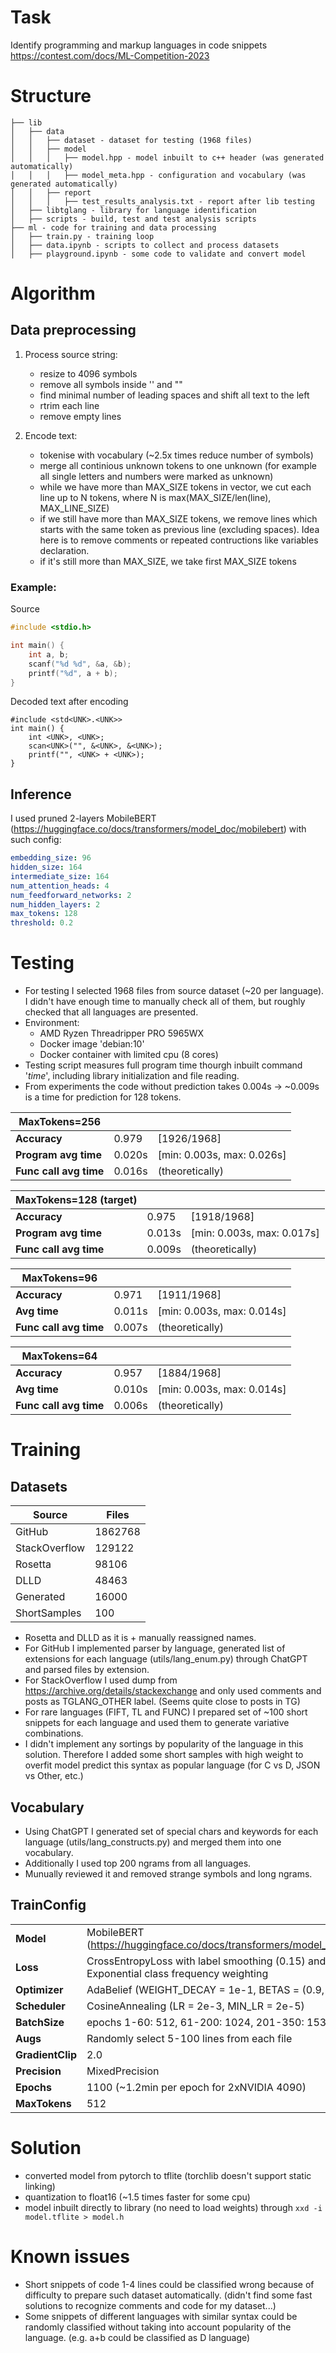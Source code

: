 # Task
Identify programming and markup languages in code snippets https://contest.com/docs/ML-Competition-2023

# Structure
```
├── lib
│   ├── data
│   │   ├── dataset - dataset for testing (1968 files)
│   │   ├── model
│   │   │   ├── model.hpp - model inbuilt to c++ header (was generated automatically)
│   │   │   ├── model_meta.hpp - configuration and vocabulary (was generated automatically)
│   │   ├── report
│   │   │   ├── test_results_analysis.txt - report after lib testing
│   ├── libtglang - library for language identification
│   ├── scripts - build, test and test analysis scripts
├── ml - code for training and data processing
│   ├── train.py - training loop
│   ├── data.ipynb - scripts to collect and process datasets
│   ├── playground.ipynb - some code to validate and convert model
```

# Algorithm

## Data preprocessing

1. Process source string:

    * resize to 4096 symbols
    * remove all symbols inside '' and ""
    * find minimal number of leading spaces and shift all text to the left
    * rtrim each line
    * remove empty lines

2. Encode text:
    * tokenise with vocabulary (~2.5x times reduce number of symbols)
    * merge all continious unknown tokens to one unknown (for example all single letters and numbers were marked as unknown)
    * while we have more than MAX_SIZE tokens in vector, we cut each line up to N tokens, where N is max(MAX_SIZE/len(line), MAX_LINE_SIZE)
    * if we still have more than MAX_SIZE tokens, we remove lines which starts with the same token as previous line (excluding spaces). Idea here is to remove comments or repeated contructions like variables declaration.
    * if it's still more than MAX_SIZE, we take first MAX_SIZE tokens

### Example:
Source
```c
#include <stdio.h>

int main() {
    int a, b;
    scanf("%d %d", &a, &b);
    printf("%d", a + b);
}
```
Decoded text after encoding
```
#include <std<UNK>.<UNK>>
int main() {
    int <UNK>, <UNK>;
    scan<UNK>("", &<UNK>, &<UNK>);
    printf("", <UNK> + <UNK>);
}
```


## Inference

I used pruned 2-layers MobileBERT (https://huggingface.co/docs/transformers/model_doc/mobilebert) with such config:

```yaml
embedding_size: 96
hidden_size: 164
intermediate_size: 164
num_attention_heads: 4
num_feedforward_networks: 2
num_hidden_layers: 2
max_tokens: 128
threshold: 0.2
```

# Testing

- For testing I selected 1968 files from source dataset (~20 per language). I didn't have enough time to manually check all of them, but roughly checked that all languages are presented.
- Environment:
    - AMD Ryzen Threadripper PRO 5965WX
    - Docker image 'debian:10'
    - Docker container with limited cpu (8 cores)
- Testing script measures full program time thourgh inbuilt command '_time_', including library initialization and file reading.
- From experiments the code without prediction takes 0.004s -> ~0.009s is a time for prediction for 128 tokens.

|MaxTokens=256|||
|----|----|---|
|__Accuracy__|0.979  | [1926/1968]|
|__Program avg time__|0.020s | [min:  0.003s, max:  0.026s]|
|__Func call avg time__|0.016s | (theoretically) |

|MaxTokens=128 (target)|||
|----|----|---|
|__Accuracy__|0.975  | [1918/1968]|
|__Program avg time__|0.013s | [min:  0.003s, max:  0.017s]|
|__Func call avg time__|0.009s | (theoretically) |

|MaxTokens=96|||
|----|----|---|
|__Accuracy__|0.971  | [1911/1968]|
|__Avg time__|0.011s | [min:  0.003s, max:  0.014s]|
|__Func call avg time__|0.007s | (theoretically) |

|MaxTokens=64|||
|----|----|---|
|__Accuracy__|0.957  | [1884/1968]|
|__Avg time__|0.010s | [min:  0.003s, max:  0.014s]|
|__Func call avg time__|0.006s | (theoretically) |

# Training

## Datasets

|Source|Files|
|---|---|
|GitHub|1862768|
|StackOverflow|129122|
|Rosetta|98106|
|DLLD|48463|
|Generated|16000|
|ShortSamples|100|

- Rosetta and DLLD as it is + manually reassigned names.
- For GitHub I implemented parser by language, generated list of extensions for each language (utils/lang_enum.py) through ChatGPT and parsed files by extension.
- For StackOverflow I used dump from https://archive.org/details/stackexchange and only used comments and posts as TGLANG_OTHER label. (Seems quite close to posts in TG)
- For rare languages (FIFT, TL and FUNC) I prepared set of ~100 short snippets for each language and used them to generate variative combinations.
- I didn't implement any sortings by popularity of the language in this solution. Therefore I added some short samples with high weight to overfit model predict this syntax as popular language (for C vs D, JSON vs Other, etc.)

## Vocabulary

- Using ChatGPT I generated set of special chars and keywords for each language (utils/lang_constructs.py) and merged them into one vocabulary.
- Additionally I used top 200 ngrams from all languages.
- Munually reviewed it and removed strange symbols and long ngrams.

## TrainConfig

|||
|----|----|
|__Model__|MobileBERT (https://huggingface.co/docs/transformers/model_doc/mobilebert)|
|__Loss__|CrossEntropyLoss with label smoothing (0.15) and with Exponential class frequency weighting|
|__Optimizer__|AdaBelief (WEIGHT_DECAY = 1e-1, BETAS = (0.9, 0.95))|
|__Scheduler__|CosineAnnealing (LR = 2e-3, MIN_LR = 2e-5)|
|__BatchSize__|epochs 1-60: 512, 61-200: 1024, 201-350: 1536, >351: 2048|
|__Augs__|Randomly select 5-100 lines from each file|
|__GradientClip__|2.0|
|__Precision__|MixedPrecision|
|__Epochs__|1100 (~1.2min per epoch for 2xNVIDIA 4090)|
|__MaxTokens__|512|

# Solution

- converted model from pytorch to tflite (torchlib doesn't support static linking)
- quantization to float16 (~1.5 times faster for some cpu)
- model inbuilt directly to library (no need to load weights) through `xxd -i model.tflite > model.h`

# Known issues

- Short snippets of code 1-4 lines could be classified wrong because of difficulty to prepare such dataset automatically. (didn't find some fast solutions to recognize comments and code for my dataset...)
- Some snippets of different languages with similar syntax could be randomly classified without taking into account popularity of the language. (e.g. a+b could be classified as D language)
